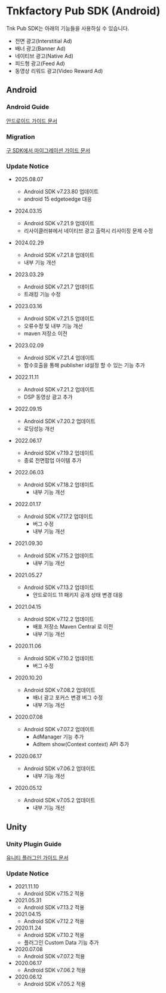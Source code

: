 # Tnkfactory Pub SDK (Android)

Tnk Pub SDK는 아래의 기능들을 사용하실 수 있습니다.

* 전면 광고(Interstitial Ad)
* 배너 광고(Banner Ad)
* 네이티브 광고(Native Ad)
* 피드형 광고(Feed Ad)
* 동영상 리워드 광고(Video Reward Ad)

## Android

### Android Guide

[안드로이드 가이드 문서](./Android_Guide.md)

### Migration

[구 SDK에서 마이그레이션 가이드 문서](./Migration_Guide.md)

### Update Notice

* 2025.08.07
  * Android SDK v7.23.80 업데이트
  * android 15 edgetoedge 대응 
    
* 2024.03.15
  * Android SDK v7.21.9 업데이트
  * 리사이클러뷰에서 네이티브 광고 출력시 리사이징 문제 수정
    
* 2024.02.29
  * Android SDK v7.21.8 업데이트
  * 내부 기능 개선

* 2023.03.29
  * Android SDK v7.21.7 업데이트
  * 트래킹 기능 수정
   
* 2023.03.16
  * Android SDK v7.21.5 업데이트
  * 오류수정 및 내부 기능 개선
  * maven 저장소 이전
  
* 2023.02.09
  * Android SDK v7.21.4 업데이트
  * 함수호출을 통해 publisher id설정 할 수 있는 기능 추가
* 2022.11.11
  * Android SDK v7.21.2 업데이트
  * DSP 동영상 광고 추가
* 2022.09.15
  * Android SDK v7.20.2 업데이트
  * 로딩성능 개선
* 2022.06.17
  * Android SDK v7.19.2 업데이트
  * 종료 전면팝업 아이템 추가
* 2022.06.03
  * Android SDK v7.18.2 업데이트
    * 내부 기능 개선
* 2022.01.17
  * Android SDK v7.17.2 업데이트
    * 버그 수정
    * 내부 기능 개선
* 2021.09.30
  * Android SDK v7.15.2 업데이트
    * 내부 기능 개선
* 2021.05.27
  * Android SDK v7.13.2 업데이트
    * 안드로이드 11 패키지 공개 상태 변경 대응
* 2021.04.15
  * Android SDK v7.12.2 업데이트
    * 배포 저장소 Maven Central 로 이전
    * 내부 기능 개선
* 2020.11.06
  * Android SDK v7.10.2 업데이트
    * 버그 수정

* 2020.10.20
  * Android SDK v7.08.2 업데이트
    * 배너 광고 포커스 변경 버그 수정
    * 내부 기능 개선

* 2020.07.08
  * Android SDK v7.07.2 업데이트
    * AdManager 기능 추가
    * AdItem show(Context context) API 추가
* 2020.06.17
  * Android SDK v7.06.2 업데이트
    * 내부 기능 개선
* 2020.05.12
  * Android SDK v7.05.2 업데이트
    * 내부 기능 개선



## Unity

### Unity Plugin Guide

[유니티 플러그인 가이드 문서](./Unity_Plugin_Guide.md)

### Update Notice
* 2021.11.10
  * Android SDK v7.15.2 적용
* 2021.05.31
  * Android SDK v7.13.2 적용
* 2021.04.15
  * Android SDK v7.12.2 적용
* 2020.11.24
  * Android SDK v7.10.2 적용
  * 플러그인 Custom Data 기능 추가
* 2020.07.08
  * Android SDK v7.07.2 적용
* 2020.06.17
  * Android SDK v7.06.2 적용
* 2020.06.12
  * Android SDK v7.05.2 적용



